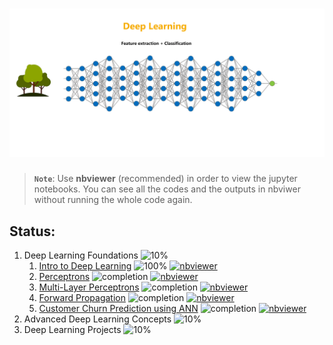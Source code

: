 # ![Deep Learning](data/animations/DL-01.gif)

> **`Note`**: Use **nbviewer** (recommended) in order to view the jupyter notebooks. You can see all the codes and the outputs in nbviwer without running the whole code again.


## Status:

1. Deep Learning Foundations ![10%](https://progress-bar.dev/10)
    1. [Intro to Deep Learning](DL_01_Intro.ipynb) ![100%](https://progress-bar.dev/100) [![nbviewer](https://img.shields.io/badge/render-nbviewer-orange)](https://nbviewer.org/github/ancilcleetus/My-Learning-Journey/blob/main/Deep-Learning/DL_01_Intro.ipynb)
    2. [Perceptrons](DL_02_Perceptrons.ipynb) ![completion](https://img.shields.io/badge/Completion-100%25-brightgreen) [![nbviewer](https://img.shields.io/badge/render-nbviewer-orange)](https://nbviewer.org/github/ancilcleetus/My-Learning-Journey/blob/main/Deep-Learning/DL_02_Perceptrons.ipynb)
    3. [Multi-Layer Perceptrons](DL_03_Multi_Layer_Perceptrons.ipynb) ![completion](https://img.shields.io/badge/Completion-100%25-brightgreen) [![nbviewer](https://img.shields.io/badge/render-nbviewer-orange)](https://nbviewer.org/github/ancilcleetus/My-Learning-Journey/blob/main/Deep-Learning/DL_03_Multi_Layer_Perceptrons.ipynb)
    4. [Forward Propagation](DL_04_Forward_Propagation.ipynb) ![completion](https://img.shields.io/badge/Completion-100%25-brightgreen) [![nbviewer](https://img.shields.io/badge/render-nbviewer-orange)](https://nbviewer.org/github/ancilcleetus/My-Learning-Journey/blob/main/Deep-Learning/DL_04_Forward_Propagation.ipynb)
    5. [Customer Churn Prediction using ANN](DL_05_Customer_Churn_Prediction_using_ANN.ipynb) ![completion](https://img.shields.io/badge/Completion-80%25-yellowgreen) [![nbviewer](https://img.shields.io/badge/render-nbviewer-orange)](https://nbviewer.org/github/ancilcleetus/My-Learning-Journey/blob/main/Deep-Learning/DL_05_Customer_Churn_Prediction_using_ANN.ipynb)
2. Advanced Deep Learning Concepts ![10%](https://progress-bar.dev/10)
3. Deep Learning Projects ![10%](https://progress-bar.dev/10)

